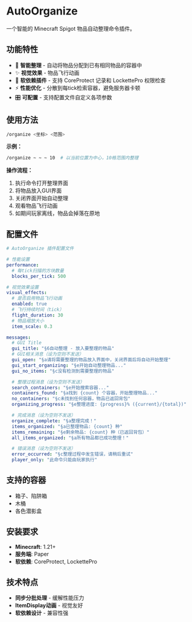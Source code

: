 # AutoOrganize

一个智能的 Minecraft Spigot 物品自动整理命令插件。

## 功能特性

- 🎒 **智能整理** - 自动将物品分配到已有相同物品的容器中
- ✨ **视觉效果** - 物品飞行动画
- 🔧 **软依赖插件** - 支持 CoreProtect 记录和 LockettePro 权限检查
- ⚡ **性能优化** - 分散到每tick检索容器，避免服务器卡顿
- 🎛️ **可配置** - 支持配置文件自定义各项参数

## 使用方法

```bash
/organize <坐标> <范围>
```

**示例：**
```bash
/organize ~ ~ ~ 10  # 以当前位置为中心，10格范围内整理
```

**操作流程：**
1. 执行命令打开整理界面
2. 将物品放入GUI界面
3. 关闭界面开始自动整理
4. 观看物品飞行动画
5. 如期间玩家离线，物品会掉落在原地

## 配置文件

```yaml
# AutoOrganize 插件配置文件

# 性能设置
performance:
  # 每tick扫描的方块数量
  blocks_per_tick: 500

# 视觉效果设置
visual_effects:
  # 是否启用物品飞行动画
  enabled: true
  # 飞行持续时间（tick）
  flight_duration: 30
  # 物品缩放大小
  item_scale: 0.3

messages:
  # GUI Title
  gui_title: "§6自动整理 - 放入要整理的物品"
  # GUI相关消息（设为空则不发送）
  gui_open: "§a请将需要整理的物品放入界面中，关闭界面后将自动开始整理"
  gui_start_organizing: "§e开始自动整理物品..."
  gui_no_items: "§c没有检测到需要整理的物品"

  # 整理过程消息（设为空则不发送）
  search_containers: "§e开始搜索容器..."
  containers_found: "§a找到 {count} 个容器，开始整理物品..."
  no_containers: "§c未找到任何容器，物品已返回背包"
  organizing_progress: "§e整理进度: {progress}% ({current}/{total})"

  # 完成消息（设为空则不发送）
  organize_complete: "§a整理完成！"
  items_organized: "§a已整理物品: {count} 种"
  items_remaining: "§e剩余物品: {count} 种（已返回背包）"
  all_items_organized: "§a所有物品都已成功整理！"

  # 错误消息（设为空则不发送）
  error_occurred: "§c整理过程中发生错误，请稍后重试"
  player_only: "此命令只能由玩家执行"

```

## 支持的容器

- 箱子、陷阱箱
- 木桶
- 各色潜影盒

## 安装要求

- **Minecraft**: 1.21+
- **服务端**: Paper
- **软依赖**: CoreProtect, LockettePro

## 技术特点

- **同步分批处理** - 缓解性能压力
- **ItemDisplay动画** - 视觉友好
- **软依赖设计** - 兼容性强